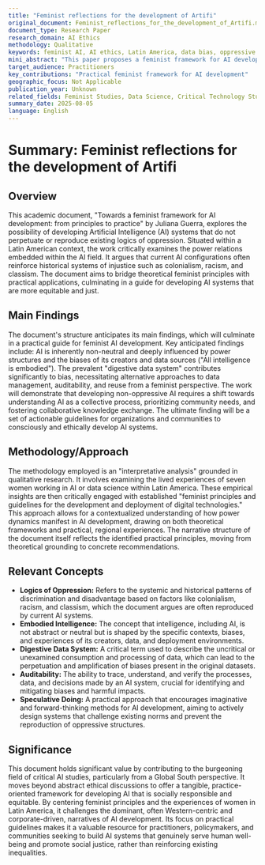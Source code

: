 ```yaml
---
title: "Feminist reflections for the development of Artifi"
original_document: Feminist_reflections_for_the_development_of_Artifi.md
document_type: Research Paper
research_domain: AI Ethics
methodology: Qualitative
keywords: feminist AI, AI ethics, Latin America, data bias, oppressive AI
mini_abstract: "This paper proposes a feminist framework for AI development, grounded in Latin American experiences, to prevent the reproduction of oppressive logics. It offers practical guidelines for creating equitable AI systems."
target_audience: Practitioners
key_contributions: "Practical feminist framework for AI development"
geographic_focus: Not Applicable
publication_year: Unknown
related_fields: Feminist Studies, Data Science, Critical Technology Studies
summary_date: 2025-08-05
language: English
---
```


# Summary: Feminist reflections for the development of Artifi

## Overview
This academic document, "Towards a feminist framework for AI development: from principles to practice" by Juliana Guerra, explores the possibility of developing Artificial Intelligence (AI) systems that do not perpetuate or reproduce existing logics of oppression. Situated within a Latin American context, the work critically examines the power relations embedded within the AI field. It argues that current AI configurations often reinforce historical systems of injustice such as colonialism, racism, and classism. The document aims to bridge theoretical feminist principles with practical applications, culminating in a guide for developing AI systems that are more equitable and just.

## Main Findings
The document's structure anticipates its main findings, which will culminate in a practical guide for feminist AI development. Key anticipated findings include: AI is inherently non-neutral and deeply influenced by power structures and the biases of its creators and data sources ("All intelligence is embodied"). The prevalent "digestive data system" contributes significantly to bias, necessitating alternative approaches to data management, auditability, and reuse from a feminist perspective. The work will demonstrate that developing non-oppressive AI requires a shift towards understanding AI as a collective process, prioritizing community needs, and fostering collaborative knowledge exchange. The ultimate finding will be a set of actionable guidelines for organizations and communities to consciously and ethically develop AI systems.

## Methodology/Approach
The methodology employed is an "interpretative analysis" grounded in qualitative research. It involves examining the lived experiences of seven women working in AI or data science within Latin America. These empirical insights are then critically engaged with established "feminist principles and guidelines for the development and deployment of digital technologies." This approach allows for a contextualized understanding of how power dynamics manifest in AI development, drawing on both theoretical frameworks and practical, regional experiences. The narrative structure of the document itself reflects the identified practical principles, moving from theoretical grounding to concrete recommendations.

## Relevant Concepts
*   **Logics of Oppression:** Refers to the systemic and historical patterns of discrimination and disadvantage based on factors like colonialism, racism, and classism, which the document argues are often reproduced by current AI systems.
*   **Embodied Intelligence:** The concept that intelligence, including AI, is not abstract or neutral but is shaped by the specific contexts, biases, and experiences of its creators, data, and deployment environments.
*   **Digestive Data System:** A critical term used to describe the uncritical or unexamined consumption and processing of data, which can lead to the perpetuation and amplification of biases present in the original datasets.
*   **Auditability:** The ability to trace, understand, and verify the processes, data, and decisions made by an AI system, crucial for identifying and mitigating biases and harmful impacts.
*   **Speculative Doing:** A practical approach that encourages imaginative and forward-thinking methods for AI development, aiming to actively design systems that challenge existing norms and prevent the reproduction of oppressive structures.

## Significance
This document holds significant value by contributing to the burgeoning field of critical AI studies, particularly from a Global South perspective. It moves beyond abstract ethical discussions to offer a tangible, practice-oriented framework for developing AI that is socially responsible and equitable. By centering feminist principles and the experiences of women in Latin America, it challenges the dominant, often Western-centric and corporate-driven, narratives of AI development. Its focus on practical guidelines makes it a valuable resource for practitioners, policymakers, and communities seeking to build AI systems that genuinely serve human well-being and promote social justice, rather than reinforcing existing inequalities.
